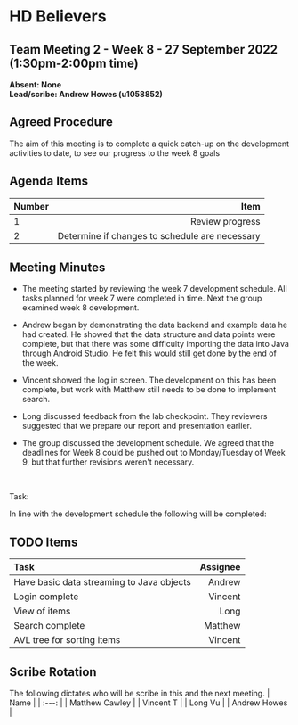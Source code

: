 # HD Believers


## Team Meeting 2 - Week 8 - 27 September 2022 (1:30pm-2:00pm time)
**Absent: None**
<br>
**Lead/scribe: Andrew Howes (u1058852)**

## Agreed Procedure
The aim of this meeting is to complete a quick catch-up on the development activities to date, to see our progress to the week 8 goals


## Agenda Items
| Number | Item |
| :--- | ---: |
| 1 | Review progress |
| 2 | Determine if changes to schedule are necessary |


## Meeting Minutes
- The meeting started by reviewing the week 7 development schedule. All tasks planned for week 7 were completed in time. Next the group examined week 8 development.
- Andrew began by demonstrating the data backend and example data he had created. He showed that the data structure and data points were complete, but that there was some difficulty importing the data into Java through Android Studio. He felt this would still get done by the end of the week.
- Vincent showed the log in screen. The development on this has been complete, but work with Matthew still needs to be done to implement search.
- Long discussed feedback from the lab checkpoint. They reviewers suggested that we prepare our report and presentation earlier.
- The group discussed the development schedule. We agreed that the deadlines for Week 8 could be pushed out to Monday/Tuesday of Week 9, but that further revisions weren't necessary.

    <br>

Task:

In line with the development schedule the following will be completed:

## TODO Items
| Task | Assignee |
| :--- | ---: |
| Have basic data streaming to Java objects | Andrew |
| Login complete | Vincent |
| View of items | Long |
| Search complete | Matthew |
| AVL tree for sorting items | Vincent |

## Scribe Rotation
The following dictates who will be scribe in this and the next meeting.
| Name |
| :---: |
| Matthew Cawley |
| Vincent T |
| Long Vu |
| Andrew Howes |
